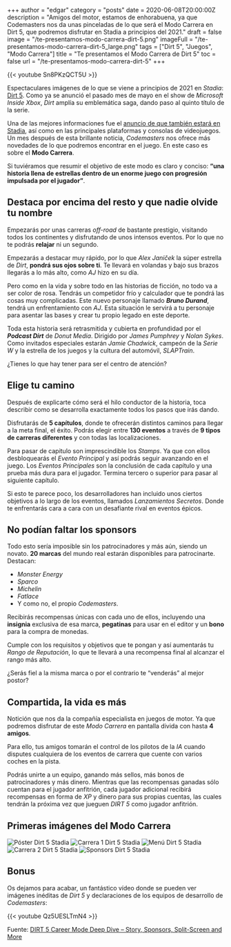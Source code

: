 +++
author = "edgar"
category = "posts"
date = 2020-06-08T20:00:00Z
description = "Amigos del motor, estamos de enhorabuena, ya que Codemasters nos da unas pinceladas de lo que será el Modo Carrera en Dirt 5, que podremos disfrutar en Stadia a principios del 2021."
draft = false
image = "/te-presentamos-modo-carrera-dirt-5.png"
imageFull = "/te-presentamos-modo-carrera-dirt-5_large.png"
tags = ["Dirt 5", "Juegos", "Modo Carrera"]
title = "Te presentamos el Modo Carrera de Dirt 5"
toc = false
url = "/te-presentamos-modo-carrera-dirt-5"
+++

<div class="u-youtube">
  {{< youtube Sn8PKzQCT5U >}}
</div>

Espectaculares imágenes de lo que se viene a principios de 2021 en _Stadia_: <a class="u-anchor" href="/dirt-5">Dirt 5</a>. Como ya se anunció el pasado mes de mayo en el show de _Microsoft Inside Xbox_, _Dirt_ amplía su emblemática saga, dando paso al quinto título de la serie.

Una de las mejores informaciones fue el <a class="u-anchor" href="/dirt-5-anunciado-para-stadia">anuncio de que también estará en Stadia</a>, así como en las principales plataformas y consolas de videojuegos. Un mes después de esta brillante noticia, _Codemasters_ nos ofrece más novedades de lo que podremos encontrar en el juego. En este caso es sobre el **Modo Carrera**.

Si tuviéramos que resumir el objetivo de este modo es claro y conciso: **“una historia llena de estrellas dentro de un enorme juego con progresión impulsada por el jugador”**.

## Destaca por encima del resto y que nadie olvide tu nombre

Empezarás por unas carreras _off-road_ de bastante prestigio, visitando todos los continentes y disfrutando de unos intensos eventos. Por lo que no te podrás **relajar** ni un segundo.

Empezarás a destacar muy rápido, por lo que _Alex Janiček_ la súper estrella de _Dirt_, **pondrá sus ojos sobre ti**. Te llevará en volandas y bajo sus brazos llegarás a lo más alto, como _AJ_ hizo en su día.

Pero como en la vida y sobre todo en las historias de ficción, no todo va a ser color de rosa. Tendrás un competidor frío y calculador que te pondrá las cosas muy complicadas. Este nuevo personaje llamado **_Bruno Durand_**, tendrá un enfrentamiento con _AJ_. Esta situación le servirá a tu personaje para asentar las bases y crear tu propio legado en este deporte.

Toda esta historia será retrasmitida y cubierta en profundidad por el **_Podcast Dirt_** de _Donut Media_. Dirigido por _James Pumphrey_ y _Nolan Sykes_. Como invitados especiales estarán _Jamie Chadwick_, campeón de la _Serie W_ y la estrella de los juegos y la cultura del automóvil, _SLAPTrain_.

¿Tienes lo que hay tener para ser el centro de atención?

## Elige tu camino

Después de explicarte cómo será el hilo conductor de la historia, toca describir como se desarrolla exactamente todos los pasos que irás dando.

Disfrutarás de **5 capítulos**, donde te ofrecerán distintos caminos para llegar a la meta final, el éxito. Podrás elegir entre **130 eventos** a través de **9 tipos de carreras diferentes** y con todas las localizaciones.

Para pasar de capitulo son imprescindible los _Stamps_. Ya que con ellos desbloquearás el _Evento Principal_ y así podrás seguir avanzando en el juego. Los _Eventos Principales_ son la conclusión de cada capítulo y una prueba más dura para el jugador. Termina tercero o superior para pasar al siguiente capítulo.

Si esto te parece poco, los desarrolladores han incluido unos ciertos objetivos a lo largo de los eventos, llamados _Lanzamientos Secretos_. Donde te enfrentarás cara a cara con un desafiante rival en eventos épicos.

## No podían faltar los sponsors

Todo esto sería imposible sin los patrocinadores y más aún, siendo un novato. **20 marcas** del mundo real estarán disponibles para patrocinarte. Destacan:

* _Monster Energy_
* _Sparco_
* _Michelin_
* _Fatlace_
* Y como no, el propio _Codemasters_.

Recibirás recompensas únicas con cada uno de ellos, incluyendo una **insignia** exclusiva de esa marca, **pegatinas** para usar en el editor y un **bono** para la compra de monedas.

Cumple con los requisitos y objetivos que te pongan y así aumentarás tu _Rango de Reputación_, lo que te llevará a una recompensa final al alcanzar el rango más alto.

¿Serás fiel a la misma marca o por el contrario te “venderás” al mejor postor?

## Compartida, la vida es más

Notición que nos da la compañía especialista en juegos de motor. Ya que podremos disfrutar de este _Modo Carrera_ en pantalla divida con hasta **4 amigos**.

Para ello, tus amigos tomarán el control de los pilotos de la _IA_ cuando disputes cualquiera de los eventos de carrera que cuente con varios coches en la pista. 

Podrás unirte a un equipo, ganando más sellos, más bonos de patrocinadores y más dinero. Mientras que las recompensas ganadas sólo cuentan para el jugador anfitrión, cada jugador adicional recibirá recompensas en forma de _XP_ y dinero para sus propias cuentas, las cuales tendrán la próxima vez que jueguen _DIRT 5_ como jugador anfitrión.

## Primeras imágenes del Modo Carrera

<img class="u-borderImage u-lazyload lazyload" loading="lazy" data-src="/te-presentamos-modo-carrera-dirt-5/poster-dirt-5-stadia.png" alt="Póster Dirt 5 Stadia" title="Póster Dirt 5 Stadia" />

<img class="u-borderImage u-lazyload lazyload" loading="lazy" data-src="/te-presentamos-modo-carrera-dirt-5/carrera-1-dirt-5-stadia.png" alt="Carrera 1 Dirt 5 Stadia" title="Carrera 1 Dirt 5 Stadia" />

<img class="u-borderImage u-lazyload lazyload" loading="lazy" data-src="/te-presentamos-modo-carrera-dirt-5/menu-dirt-5-stadia.png" alt="Menú Dirt 5 Stadia" title="Menú 1 Dirt 5 Stadia" />

<img class="u-borderImage u-lazyload lazyload" loading="lazy" data-src="/te-presentamos-modo-carrera-dirt-5/carrera-2-dirt-5-stadia.png" alt="Carrera 2 Dirt 5 Stadia" title="Carrera 2 Dirt 5 Stadia" />

<img class="u-borderImage u-lazyload lazyload" loading="lazy" data-src="/te-presentamos-modo-carrera-dirt-5/sponsors-dirt-5-stadia.png" alt="Sponsors Dirt 5 Stadia" title="Sponsors Dirt 5 Stadia" />

## Bonus

Os dejamos para acabar, un fantástico vídeo donde se pueden ver imágenes inéditas de _Dirt 5_ y declaraciones de los equipos de desarrollo de _Codemasters_:

<div class="u-youtube">
  {{< youtube Qz5UESLTmN4 >}}
</div>

Fuente: <a class="u-anchor" href="http://blog.codemasters.com/community/06/dirt-5-career-mode-deep-dive-story-sponsors-split-screen-and-more/" target="_blank" rel="nofollow noopener">DIRT 5 Career Mode Deep Dive – Story, Sponsors, Split-Screen and More</a> 
